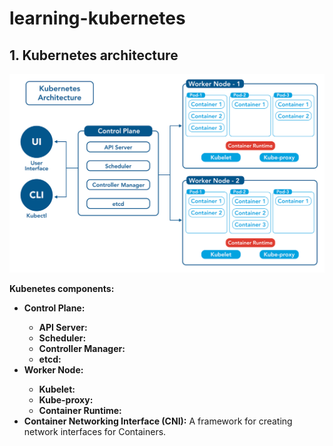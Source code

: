 # learning-kubernetes

## 1. Kubernetes architecture

<p align="center">
    <img src="https://github.com/nitsvutt/learning-kubernetes/blob/main/image/kubernetes-architecture-diagram.png" title="Kubernetes architecture" alt="kubernetes architecture" width=700/>
</p>

<p>
    <b>Kubenetes components:</b>
    <ul>
        <li><b>Control Plane:</b></li>
        <ul>
            <li><b>API Server:</b></li>
            <li><b>Scheduler:</b></li>
            <li><b>Controller Manager:</b></li>
            <li><b>etcd:</b></li>
        </ul>
        <li><b>Worker Node:</b></li>
        <ul>
            <li><b>Kubelet:</b></li>
            <li><b>Kube-proxy:</b></li>
            <li><b>Container Runtime:</b></li>
        </ul>
        <li><b>Container Networking Interface (CNI):</b> A framework for creating network interfaces for Containers.</li>
    </ul>
</p>